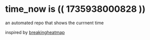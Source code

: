 # time_now is (( 1735938000828 ))

an automated repo that shows the currnent time

inspired by [breakingheatmap](https://github.com/breakingheatmap/breakingheatmap)